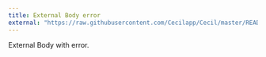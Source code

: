 ```yaml
---
title: External Body error
external: "https://raw.githubusercontent.com/Cecilapp/Cecil/master/README.md_error"
---
```


External Body with error.
